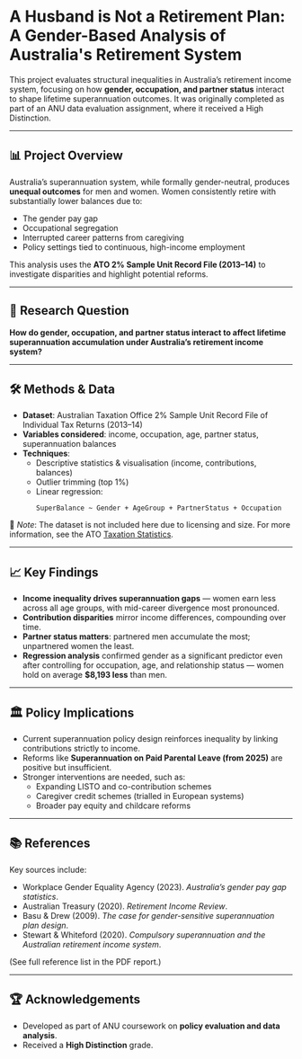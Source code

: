 # A Husband is Not a Retirement Plan: A Gender-Based Analysis of Australia's Retirement System  

This project evaluates structural inequalities in Australia’s retirement income system, focusing on how **gender, occupation, and partner status** interact to shape lifetime superannuation outcomes. It was originally completed as part of an ANU data evaluation assignment, where it received a High Distinction.  

---

## 📊 Project Overview  
Australia’s superannuation system, while formally gender-neutral, produces **unequal outcomes** for men and women. Women consistently retire with substantially lower balances due to:  
- The gender pay gap  
- Occupational segregation  
- Interrupted career patterns from caregiving  
- Policy settings tied to continuous, high-income employment  

This analysis uses the **ATO 2% Sample Unit Record File (2013–14)** to investigate disparities and highlight potential reforms.  

---

## 🔎 Research Question  
**How do gender, occupation, and partner status interact to affect lifetime superannuation accumulation under Australia’s retirement income system?**

---

## 🛠️ Methods & Data  
- **Dataset**: Australian Taxation Office 2% Sample Unit Record File of Individual Tax Returns (2013–14)  
- **Variables considered**: income, occupation, age, partner status, superannuation balances  
- **Techniques**:  
  - Descriptive statistics & visualisation (income, contributions, balances)  
  - Outlier trimming (top 1%)  
  - Linear regression:  
    ```
    SuperBalance ~ Gender + AgeGroup + PartnerStatus + Occupation
    ```  

📂 *Note*: The dataset is not included here due to licensing and size. For more information, see the ATO [Taxation Statistics](https://www.ato.gov.au/about-ato/research-and-statistics/in-detail/taxation-statistics/taxation-statistics-previous-editions/taxation-statistics-2013-14/statistics/individuals#Individualssamplefile).  

---

## 📈 Key Findings  
- **Income inequality drives superannuation gaps** — women earn less across all age groups, with mid-career divergence most pronounced.  
- **Contribution disparities** mirror income differences, compounding over time.  
- **Partner status matters**: partnered men accumulate the most; unpartnered women the least.  
- **Regression analysis** confirmed gender as a significant predictor even after controlling for occupation, age, and relationship status — women hold on average **$8,193 less** than men.  

---

## 🏛 Policy Implications  
- Current superannuation policy design reinforces inequality by linking contributions strictly to income.  
- Reforms like **Superannuation on Paid Parental Leave (from 2025)** are positive but insufficient.  
- Stronger interventions are needed, such as:  
  - Expanding LISTO and co-contribution schemes  
  - Caregiver credit schemes (trialled in European systems)  
  - Broader pay equity and childcare reforms  

---

## 📚 References  
Key sources include:  
- Workplace Gender Equality Agency (2023). *Australia’s gender pay gap statistics*.  
- Australian Treasury (2020). *Retirement Income Review*.  
- Basu & Drew (2009). *The case for gender-sensitive superannuation plan design*.  
- Stewart & Whiteford (2020). *Compulsory superannuation and the Australian retirement income system*.  

(See full reference list in the PDF report.)  

---

## 🏆 Acknowledgements  
- Developed as part of ANU coursework on **policy evaluation and data analysis**.  
- Received a **High Distinction** grade.

